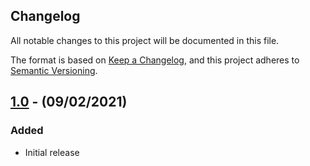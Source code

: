 ## Changelog

All notable changes to this project will be documented in this file.

The format is based on [Keep a Changelog](https://keepachangelog.com/en/1.0.0/),
and this project adheres to [Semantic Versioning](https://semver.org/spec/v2.0.0.html).

## [1.0] - (09/02/2021)

### Added
- Initial release

[Unreleased]: https://github.com/bristol-su/portal-pipeline/compare/v1.0.0...HEAD
[1.0]: https://github.com/bristol-su/portal-pipeline/releases/tag/v1.0.0
